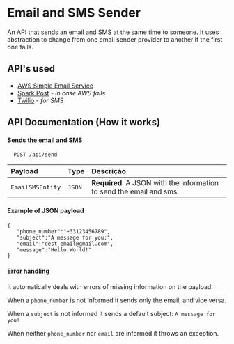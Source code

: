 
# Email and SMS Sender

An API that sends an email and SMS at the same time to someone. It uses abstraction to change from one email sender provider to another if the first one fails.


## API's used

 - [AWS Simple Email Service](https://aws.amazon.com/ses/)
 - [Spark Post](https://app.sparkpost.com/auth) _- in case AWS fails_
 - [Twilio](https://www.twilio.com/en-us) _- for SMS_


## API Documentation (How it works)

#### Sends the email and SMS

```http
  POST /api/send
```

| Payload   | Type       | Descrição                           |
| :---------- | :--------- | :---------------------------------- |
| `EmailSMSEntity` | `JSON` | **Required**. A JSON with the information to send the email and sms. |

#### Example of JSON payload

```
{
   "phone_number":"+33123456789",
   "subject":"A message for you:",
   "email":"dest_email@gmail.com",
   "message":"Hello World!"
}
```

#### Error handling

It automatically deals with errors of missing information on the payload.

When a `phone_number` is not informed it sends only the email, and vice versa.

When a `subject` is not informed it sends a default subject: `A message for you!`

When neither `phone_number` nor `email` are informed it throws an exception.
